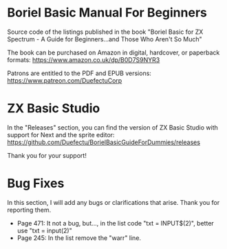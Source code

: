 # Boriel Basic Manual For Beginners
Source code of the listings published in the book "Boriel Basic for ZX Spectrum - A Guide for Beginners...and Those Who Aren't So Much"

The book can be purchased on Amazon in digital, hardcover, or paperback formats: https://www.amazon.co.uk/dp/B0D7S9NYR3

Patrons are entitled to the PDF and EPUB versions: https://www.patreon.com/DuefectuCorp

# ZX Basic Studio
In the "Releases" section, you can find the version of ZX Basic Studio with support for Next and the sprite editor: https://github.com/Duefectu/BorielBasicGuideForDummies/releases

Thank you for your support!

# Bug Fixes
In this section, I will add any bugs or clarifications that arise. Thank you for reporting them.

- Page 471: It not a bug, but..., in the list code "txt = INPUT$(2)", better use "txt = input(2)"
- Page 245: In the list remove the "warr" line.
